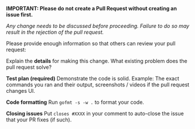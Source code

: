 **IMPORTANT: Please do not create a Pull Request without creating an issue first.**

*Any change needs to be discussed before proceeding. Failure to do so may result in the rejection of the pull request.*

Please provide enough information so that others can review your pull request:

<!-- You can skip this if you're fixing a typo or adding an app to the Showcase. -->

Explain the **details** for making this change. What existing problem does the pull request solve?

<!-- Example: When "Adding a function to do X", explain why it is necessary to have a way to do X. -->

**Test plan (required)**
Demonstrate the code is solid. Example: The exact commands you ran and their output, screenshots / videos if the pull request changes UI.

<!-- Make sure tests pass on both Travis and Circle CI. -->

**Code formatting**
Run `gofmt -s -w .` to format your code.

<!-- See the simple style guide. -->

**Closing issues**
Put `closes #XXXX` in your comment to auto-close the issue that your PR fixes (if such).